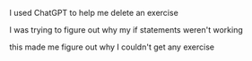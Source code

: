 I used ChatGPT to help me delete an exercise

<!-- I see, if the delete and edit buttons are encapsulated within the shadow DOM of the exercise-info element, you'll need a different approach to handle events for these buttons. One common approach is to dispatch custom events from within the shadow DOM and listen for these events outside of the shadow DOM.

Here's how you can implement this:

Inside the exercise-info custom element, add event listeners to the delete and edit buttons. When clicked, these buttons will dispatch custom events with relevant information (e.g., the index of the exercise).
Outside of the exercise-info custom element, listen for these custom events and handle them accordingly (e.g., call the deleteExercise() or editExercise() method).
First, let's modify the exercise-info custom element to dispatch custom events when the delete and edit buttons are clicked:

javascript
Copy code
// Inside the connectedCallback() method of the Exercise class
connectedCallback() {
    // Existing code...

    // Add event listeners to delete and edit buttons
    const deleteButton = this.shadow.querySelector('.delete-button');
    const editButton = this.shadow.querySelector('.edit-button');

    deleteButton.addEventListener('click', () => {
        const event = new CustomEvent('deleteExercise', {
            bubbles: true,
            detail: { index: this.index }
        });
        this.dispatchEvent(event);
    });

    editButton.addEventListener('click', () => {
        const event = new CustomEvent('editExercise', {
            bubbles: true,
            detail: { index: this.index }
        });
        this.dispatchEvent(event);
    });
}
Next, outside of the exercise-info custom element, listen for these custom events:

javascript
Copy code
// Where you define your custom elements (outside of exercise-info)
document.addEventListener('deleteExercise', (event) => {
    const index = event.detail.index;
    // Call deleteExercise() method with the index
});

document.addEventListener('editExercise', (event) => {
    const index = event.detail.index;
    // Call editExercise() method with the index
});
With this approach, you don't need direct access to the shadow DOM of the exercise-info custom element. Instead, you use custom events to communicate between the exercise-info element and its parent or other elements outside of its shadow DOM.






 -->

 I was trying to figure out why my if statements weren't working
<!-- 
 why is  this.editExercise(); not showing when I set the editable attribute 
to true

ChatGPT
The editExercise() method is not showing when you set the editable attribute to true because the editable attribute getter is returning a string value ("true") instead of a boolean value (true). In JavaScript, when you compare a string with a boolean using ==, the string is coerced to a boolean, and in this case, "true" is considered truthy.

To fix this issue, you should ensure that the editable attribute getter returns a boolean value when the attribute is set to "true". Here's how you can update the editable attribute getter:

javascript
Copy code
get editable() {
    const value = this.getAttribute('editable');
    return value === 'true'; // Return true if the attribute value is 'true', otherwise false
}
With this change, the editable attribute getter will return a boolean value based on whether the attribute value is "true" or not. This should enable the editExercise() method to be called when the editable attribute is set to true. -->

this made me figure out why I couldn't get any exercise

<!-- Simplify Code: Temporarily simplify your code to isolate the issue. For example, try adding a single exercise-info element directly to the shadow DOM without looping through an array, and see if you can access it. -->





